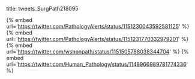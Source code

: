 title: tweets_SurgPath218095

{% embed url='https://twitter.com/PathologyAlerts/status/1151230043592581125' %}
{% embed url='https://twitter.com/PathologyAlerts/status/1151231770332979201' %}
{% embed url='https://twitter.com/wshonpath/status/1151505788038344704' %}
{% embed url='https://twitter.com/Human_Pathology/status/1148966989781774336' %}
